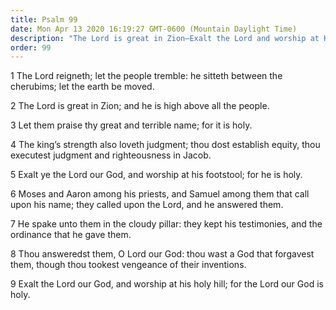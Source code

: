 ```yaml
---
title: Psalm 99
date: Mon Apr 13 2020 16:19:27 GMT-0600 (Mountain Daylight Time)
description: "The Lord is great in Zion—Exalt the Lord and worship at His footstool, for He is holy."
order: 99
---
```


1 The Lord reigneth; let the people tremble: he sitteth between the cherubims; let the earth be moved.

2 The Lord is great in Zion; and he is high above all the people.

3 Let them praise thy great and terrible name; for it is holy.

4 The king’s strength also loveth judgment; thou dost establish equity, thou executest judgment and righteousness in Jacob.

5 Exalt ye the Lord our God, and worship at his footstool; for he is holy.

6 Moses and Aaron among his priests, and Samuel among them that call upon his name; they called upon the Lord, and he answered them.

7 He spake unto them in the cloudy pillar: they kept his testimonies, and the ordinance that he gave them.

8 Thou answeredst them, O Lord our God: thou wast a God that forgavest them, though thou tookest vengeance of their inventions.

9 Exalt the Lord our God, and worship at his holy hill; for the Lord our God is holy.
